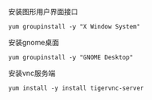 安装图形用户界面接口

```
yum groupinstall -y "X Window System"
```

安装gnome桌面

```
yum groupinstall -y "GNOME Desktop"
```

安装vnc服务端

```
yum install -y install tigervnc-server
```




